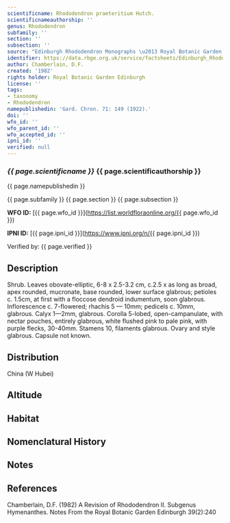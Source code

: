 ```yaml
---
scientificname: Rhododendron praeteritium Hutch.
scientificnameauthorship: ''
genus: Rhododendron
subfamily: ''
section: ''
subsection: ''
source: "Edinburgh Rhododendron Monographs \u2013 Royal Botanic Garden Edinburgh"
identifier: https://data.rbge.org.uk/service/factsheets/Edinburgh_Rhododendron_Monographs.xhtml
author: Chamberlain, D.F.
created: '1982'
rights holder: Royal Botanic Garden Edinburgh
license: ''
tags:
- taxonomy
- Rhododendron
namepublishedin: 'Gard. Chron. 71: 149 (1922).'
doi: ''
wfo_id: ''
wfo_parent_id: ''
wfo_accepted_id: ''
ipni_id: ''
verified: null
---
```

### _{{ page.scientificname }}_ {{ page.scientificauthorship }}
 {{ page.namepublishedin }}

{{ page.subfamily }} {{ page.section }} {{ page.subsection }}

**WFO ID:** [{{ page.wfo_id }}](https://list.worldfloraonline.org/{{ page.wfo_id }})

**IPNI ID:** [{{ page.ipni_id }}](https://www.ipni.org/n/{{ page.ipni_id }})

Verified by: {{ page.verified }}



## Description
Shrub. Leaves obovate-elliptic, 6-8 x 2.5-3.2 cm, c.2.5 x as long as broad, apex rounded, mucronate, base rounded, lower surface glabrous; petioles c. 1.5cm, at first with a floccose dendroid indumentum, soon glabrous. Inflorescence c. 7-flowered; rhachis 5 — 10mm; pedicels c. 10mm, glabrous. Calyx 1—2mm, glabrous. Corolla 5-lobed, open-campanulate, with nectar pouches, entirely glabrous, white flushed pink to pale pink, with purple flecks, 30-40mm. Stamens 10, filaments glabrous. Ovary and style glabrous. Capsule not known.

## Distribution
China (W Hubei)

## Altitude


## Habitat


## Nomenclatural History

                       
## Notes


## References

Chamberlain, D.F. (1982) A Revision of Rhododendron II. Subgenus Hymenanthes. Notes From the Royal Botanic Garden Edinburgh 39(2):240
